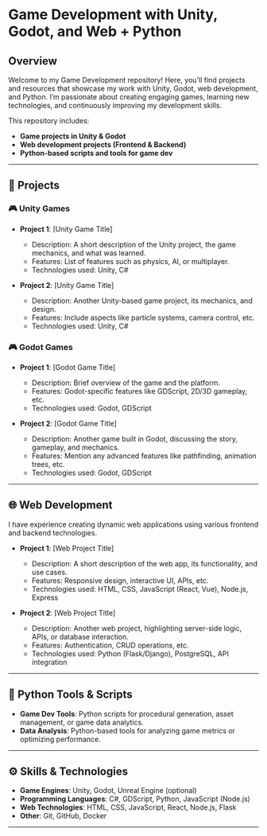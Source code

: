 # Game Development with Unity, Godot, and Web + Python

## Overview
Welcome to my Game Development repository! Here, you'll find projects and resources that showcase my work with Unity, Godot, web development, and Python.
I’m passionate about creating engaging games, learning new technologies, and continuously improving my development skills.

This repository includes:
- **Game projects in Unity & Godot**
- **Web development projects (Frontend & Backend)**
- **Python-based scripts and tools for game dev**

---

## 📂 Projects

### 🎮 Unity Games
- **Project 1**: [Unity Game Title]
  - Description: A short description of the Unity project, the game mechanics, and what was learned.
  - Features: List of features such as physics, AI, or multiplayer.
  - Technologies used: Unity, C#

- **Project 2**: [Unity Game Title]
  - Description: Another Unity-based game project, its mechanics, and design.
  - Features: Include aspects like particle systems, camera control, etc.
  - Technologies used: Unity, C#

### 🎮 Godot Games
- **Project 1**: [Godot Game Title]
  - Description: Brief overview of the game and the platform.
  - Features: Godot-specific features like GDScript, 2D/3D gameplay, etc.
  - Technologies used: Godot, GDScript

- **Project 2**: [Godot Game Title]
  - Description: Another game built in Godot, discussing the story, gameplay, and mechanics.
  - Features: Mention any advanced features like pathfinding, animation trees, etc.
  - Technologies used: Godot, GDScript

---

## 🌐 Web Development

I have experience creating dynamic web applications using various frontend and backend technologies. 

- **Project 1**: [Web Project Title]
  - Description: A short description of the web app, its functionality, and use cases.
  - Features: Responsive design, interactive UI, APIs, etc.
  - Technologies used: HTML, CSS, JavaScript (React, Vue), Node.js, Express

- **Project 2**: [Web Project Title]
  - Description: Another web project, highlighting server-side logic, APIs, or database interaction.
  - Features: Authentication, CRUD operations, etc.
  - Technologies used: Python (Flask/Django), PostgreSQL, API integration

---

## 🐍 Python Tools & Scripts

- **Game Dev Tools**: Python scripts for procedural generation, asset management, or game data analytics.
- **Data Analysis**: Python-based tools for analyzing game metrics or optimizing performance.
  
---

## ⚙️ Skills & Technologies

- **Game Engines**: Unity, Godot, Unreal Engine (optional)
- **Programming Languages**: C#, GDScript, Python, JavaScript (Node.js)
- **Web Technologies**: HTML, CSS, JavaScript, React, Node.js, Flask
- **Other**: Git, GitHub, Docker

---

